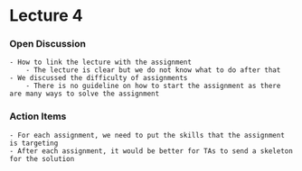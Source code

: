 # Lecture 4

### Open Discussion
	- How to link the lecture with the assignment 
		- The lecture is clear but we do not know what to do after that 
	- We discussed the difficulty of assignments 
		- There is no guideline on how to start the assignment as there are many ways to solve the assignment 

### Action Items
	- For each assignment, we need to put the skills that the assignment is targeting 
	- After each assignment, it would be better for TAs to send a skeleton for the solution 

<!-- ### Scanner Types
	- table-driven
	- directed-code (each state is a function in the code)
	- hand-crafted scanner (using buffer to reduce IO operations) -->